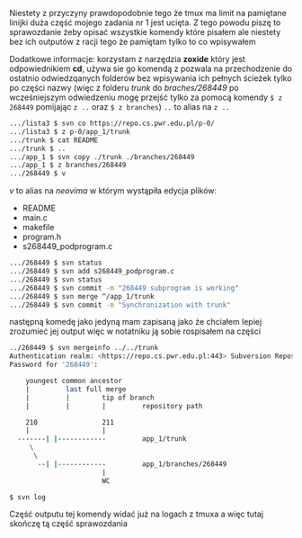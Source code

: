 Niestety z przyczyny prawdopodobnie tego że tmux ma limit na pamiętane linijki duża część mojego zadania nr 1 jest ucięta. Z tego powodu piszę to sprawozdanie żeby opisać wszystkie komendy które pisałem ale niestety bez ich outputów z racji tego że pamiętam tylko to co wpisywałem

Dodatkowe informacje:
korzystam z narzędzia **zoxide** który jest odpowiednikiem **cd**, używa sie go komendą z pozwala na przechodzenie do ostatnio odwiedzqanych folderów bez wpisywania ich pełnych ścieżek tylko po części nazwy (więc z folderu *trunk* do *braches/268449* po wcześniejszym odwiedzeniu mogę przejść tylko za pomocą komendy `$ z 268449` pomijając `z ..` oraz `$ z branches`)
`..` to alias na `z ..`

``` bash
.../lista3 $ svn co https://repo.cs.pwr.edu.pl/p-0/
.../lista3 $ z p-0/app_1/trunk
.../trunk $ cat README
.../trunk $ ..
.../app_1 $ svn copy ./trunk ./branches/268449
.../app_1 $ z branches/268449
.../268449 $ v
```

*v* to alias na *neovima* w którym wystąpiła edycja plików:
* README
* main.c
* makefile
* program.h
* s268449_podprogram.c

```bash
.../268449 $ svn status
.../268449 $ svn add s268449_podprogram.c
.../268449 $ svn status
.../268449 $ svn commit -m "268449 subprogram is working"
.../268449 $ svn merge ^/app_1/trunk
.../268449 $ svn commit -m "Synchronization with trunk"
```

następną komedę jako jedyną mam zapisaną jako że chciałem lepiej zrozumieć jej output więc w notatniku ją sobie rospisałem na części
```bash
../268449 $ svn mergeinfo ../../trunk
Authentication realm: <https://repo.cs.pwr.edu.pl:443> Subversion Repository
Password for '268449': 

    youngest common ancestor
    |         last full merge
    |         |        tip of branch
    |         |        |         repository path

    210                211
    |                  |
  -------| |------------         app_1/trunk
     \
      \
       --| |------------         app_1/branches/268449
                       |
                       WC

$ svn log
```

Część outputu tej komendy widać już na logach z tmuxa a więc tutaj skończę tą część sprawozdania
